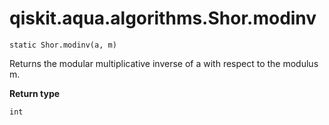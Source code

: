 # qiskit.aqua.algorithms.Shor.modinv

`static Shor.modinv(a, m)`

Returns the modular multiplicative inverse of a with respect to the modulus m.

**Return type**

`int`
